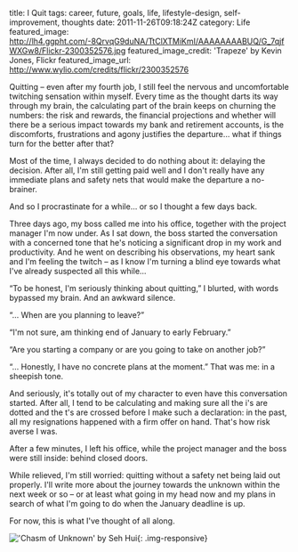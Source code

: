 title: I Quit
tags: career, future, goals, life, lifestyle-design, self-improvement, thoughts
date: 2011-11-26T09:18:24Z
category: Life
featured_image: http://lh4.ggpht.com/-8QrvqG9duNA/TtClXTMiKmI/AAAAAAAABUQ/G_7qjfWXGw8/Flickr-2300352576.jpg
featured_image_credit: 'Trapeze' by Kevin Jones, Flickr
featured_image_url: http://www.wylio.com/credits/flickr/2300352576


Quitting – even after my fourth job, I still feel the nervous and uncomfortable twitching sensation within myself. Every time as the thought darts its way through my brain, the calculating part of the brain keeps on churning the numbers: the risk and rewards, the financial projections and whether will there be a serious impact towards my bank and retirement accounts, is the discomforts, frustrations and agony justifies the departure… what if things turn for the better after that?

Most of the time, I always decided to do nothing about it: delaying the decision. After all, I'm still getting paid well and I don't really have any immediate plans and safety nets that would make the departure a no-brainer.

And so I procrastinate for a while… or so I thought a few days back.

Three days ago, my boss called me into his office, together with the project manager I'm now under. As I sat down, the boss started the conversation with a concerned tone that he's noticing a significant drop in my work and productivity. And he went on describing his observations, my heart sank and I'm feeling the twitch – as I know I'm turning a blind eye towards what I've already suspected all this while…

“To be honest, I'm seriously thinking about quitting,” I blurted, with words bypassed my brain. And an awkward silence.

“… When are you planning to leave?”

“I'm not sure, am thinking end of January to early February.”

“Are you starting a company or are you going to take on another job?”

“… Honestly, I have no concrete plans at the moment.” That was me: in a sheepish tone.

And seriously, it's totally out of my character to even have this conversation started. After all, I tend to be calculating and making sure all the i's are dotted and the t's are crossed before I make such a declaration: in the past, all my resignations happened with a firm offer on hand. That's how risk averse I was.

After a few minutes, I left his office, while the project manager and the boss were still inside: behind closed doors.

While relieved, I'm still worried: quitting without a safety net being laid out properly. I'll write more about the journey towards the unknown within the next week or so – or at least what going in my head now and my plans in search of what I'm going to do when the January deadline is up.

For now, this is what I've thought of all along.

!['Chasm of Unknown' by Seh Hui]({filename}/images/2010/04/chasmofunknown-small.jpg){: .img-responsive}
